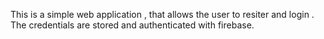 This is a simple web application , that allows the user to resiter and login . The credentials are stored and authenticated with firebase.
